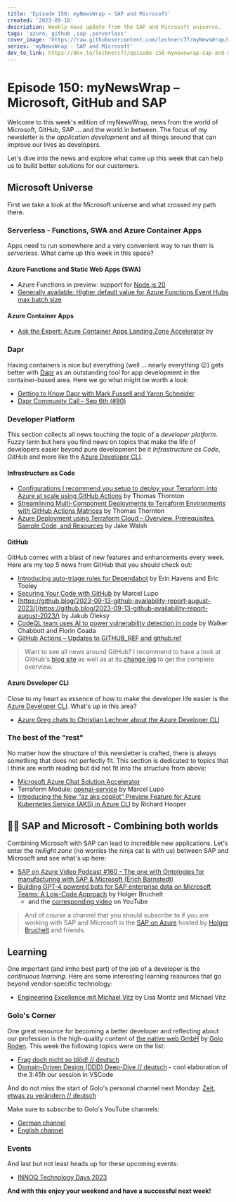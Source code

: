 ```yaml
---
title: 'Episode 150: myNewsWrap – SAP and Microsoft'
created: '2023-09-16'
description: Weekly news update from the SAP and Microsoft universe.
tags: 'azure, github ,sap ,serverless'
cover_image: 'https://raw.githubusercontent.com/lechnerc77/myNewsWrap/main/episodes/cover-images/episode150small.png'
series: 'myNewsWrap - SAP and Microsoft'
dev_to_link: https://dev.to/lechnerc77/episode-150-mynewswrap-sap-and-microsoft-2ama
---
```


# Episode 150: myNewsWrap – Microsoft, GitHub and SAP

Welcome to this week's edition of myNewsWrap, news from the world of Microsoft, GitHub, SAP ... and the world in between. The focus of my newsletter is the *application development* and all things around that can improve our lives as developers.

Let's dive into the news and explore what came up this week that can help us to build better solutions for our customers.

## Microsoft Universe

First we take a look at the Microsoft universe and what crossed my path there.

### Serverless - Functions, SWA and Azure Container Apps

Apps need to run somewhere and a very convenient way to run them is *serverless*. What came up this week in this space?

#### Azure Functions and Static Web Apps (SWA)

* Azure Functions in preview: support for [Node.js 20](https://x.com/AzureFunctions/status/1702404087889662097?s=20)
* [Generally available: Higher default value for Azure Functions Event Hubs max batch size](https://azure.microsoft.com/updates/generally-available-higher-default-value-for-azure-functions-event-hubs-max-batch-size/?wt.mc_id=AZ-MVP-5004195)

#### Azure Container Apps

* [Ask the Expert: Azure Container Apps Landing Zone Accelerator](https://developer.microsoft.com/reactor/events/20518/) by

### Dapr

Having containers is nice but everything (well ... nearly everything 😉) gets better with [Dapr](https://dapr.io/) as an outstanding tool for app development in the container-based area. Here we go what might be worth a look:

* [Getting to Know Dapr with Mark Fussell and Yaron Schneider](https://www.infoq.com/podcasts/dapr-mark-fussell-yaron-schneider/)
* [Dapr Community Call - Sep 6th (#90)](https://youtu.be/d3ahz41I_Io?si=aPqw5eMwhZTvwjmX)

### Developer Platform

This section collects all news touching the topic of a *developer platform*. Fuzzy term but here you find news on topics that make the life of developers easier beyond pure development be it *Infrastructure as Code*, *GitHub* and more like the [Azure Developer CLI](https://github.com/Azure/azure-dev).  

#### Infrastructure as Code

* [Configurations I recommend you setup to deploy your Terraform into Azure at scale using GitHub Actions](https://thomasthornton.cloud/2023/09/01/configurations-i-recommend-you-setup-to-deploy-your-terraform-into-azure-at-scale-using-github-actions/) by Thomas Thornton
* [Streamlining Multi-Component Deployments to Terraform Environments with GitHub Actions Matrices](https://thomasthornton.cloud/2023/09/15/streamlining-multi-component-deployments-to-terraform-environments-with-github-actions-matrices/) by Thomas Thornton
* [Azure Deployment using Terraform Cloud – Overview, Prerequisites, Sample Code, and Resources](https://jakewalsh.co.uk/azure-deployment-using-terraform-cloud-overview-prerequisites-sample-code-and-resources/) by Jake Walsh

#### GitHub

GitHub comes with a blast of new features and enhancements every week. Here are my top 5 news from GitHub that you should check out:

* [Introducing auto-triage rules for Dependabot](https://github.blog/2023-09-14-introducing-auto-triage-rules-for-dependabot/) by Erin Havens and Eric Tooley
* [Securing Your Code with GitHub](https://dev.to/pwd9000/securing-your-code-with-github-3le0) by Marcel Lupo
* [https://github.blog/2023-09-13-github-availability-report-august-2023/](https://github.blog/2023-09-13-github-availability-report-august-2023/) by Jakub Oleksy
* [CodeQL team uses AI to power vulnerability detection in code](https://github.blog/2023-09-12-codeql-team-uses-ai-to-power-vulnerability-detection-in-code/) by Walker Chabbott and Florin Coada
* [GitHub Actions – Updates to GITHUB_REF and github.ref](https://github.blog/changelog/2023-09-13-github-actions-updates-to-github_ref-and-github-ref/)

> Want to see all news around GitHub? I recommend to have a look at GitHub's [blog site](https://github.blog/) as well as at its [change log](https://github.blog/changelog/) to get the complete overview.

#### Azure Developer CLI

Close to my heart as essence of how to make the developer life easier is the [Azure Developer CLI](https://github.com/Azure/azure-dev). What's up in this area?

* [Azure Greg chats to Christian Lechner about the Azure Developer CLI](https://www.youtube.com/live/X5cWBVLBr98?si=mZ-UqcHD2IXUZOzc)

### The best of the "rest"

No matter how the structure of this newsletter is crafted, there is always something that does not perfectly fit. This section is dedicated to topics that I think are worth reading but did not fit into the structure from above:

* [Microsoft Azure Chat Solution Accelerator](https://github.com/microsoft/azurechat)
* Terraform Module: [openai-service](https://registry.terraform.io/modules/Pwd9000-ML/openai-service/azurerm/latest) by Marcel Lupo
* [Introducing the New “az aks copilot” Preview Feature for Azure Kubernetes Service (AKS) in Azure CLI](https://pixelrobots.co.uk/2023/09/introducing-the-new-az-aks-copilot-preview-feature-for-azure-kubernetes-service-aks-in-azure-cli/) by Richard Hooper

## 🐱‍👤 SAP and Microsoft - Combining both worlds

Combining Microsoft with SAP can lead to incredible new applications. Let's enter the *twilight zone* (no worries the ninja cat is with us) between SAP and Microsoft and see what's up here:

* [SAP on Azure Video Podcast #160 - The one with Ontologies for manufacturing with SAP & Microsoft (Erich Barnstedt)](https://youtu.be/SUMRBqhmttw?si=kEkiIt2DsiRvv0vz)
* [Building GPT-4 powered bots for SAP enterprise data on Microsoft Teams: A Low-Code Approach](https://techcommunity.microsoft.com/t5/running-sap-applications-on-the/building-gpt-4-powered-bots-for-sap-enterprise-data-on-microsoft/ba-p/3902018?wt.mc_id=AZ-MVP-5004195) by Holger Bruchelt
  * and the [corresponding video](https://youtu.be/ZrxepEoHUpI?si=fBXS7SM-xX0zFvWd) on YouTube

> And of course a channel that you should subscribe to if you are working with SAP and Microsoft is the [SAP on Azure](https://www.youtube.com/@SAPonAzure) hosted by [Holger Bruchelt](https://www.linkedin.com/in/holger-bruchelt/) and friends.

## Learning

One important (and imho best part) of the job of a developer is the *continuous learning*. Here are some interesting learning resources that go beyond vendor-specific technology:

* [Engineering Excellence mit Michael Vitz](https://www.youtube.com/live/w9EmDTbw6aE?si=yW6kPgyE7FJfMW0k) by Lisa Moritz and Michael Vitz

### Golo's Corner

One great resource for becoming a better developer and reflecting about our profession is the high-quality content of [the native web GmbH](https://thenativeweb.io/) by [Golo Roden](https://twitter.com/goloroden). This week the following topics were on the list:

* [Frag doch nicht so blöd! // deutsch](https://youtu.be/DeQ6lkNCCMk?si=cNbGtnav2RIwJQIB)
* [Domain-Driven Design (DDD) Deep-Dive // deutsch](https://www.youtube.com/live/heCTZ7P2-Po?si=KxpgVcooimP58lpn) - cool elaboration of the 3:45h our session in VSCode

And do not miss the start of Golo's personal channel next Monday: [Zeit, etwas zu verändern // deutsch](https://youtu.be/sVtBQnVB9sA?si=iSkPb7LwWdOF0y5Z)

Make sure to subscribe to Golo's YouTube channels:

* [German channel](https://www.youtube.com/@thenativeweb)
* [English channel](https://www.youtube.com/@thenativeweb-en)

### Events

And last but not least heads up for these upcoming events:

* [INNOQ Technology Days 2023](https://www.innoq.com/de/news/2023/08/technology-day-2023-save-the-date/)

**And with this enjoy your weekend and have a successful next week!**
